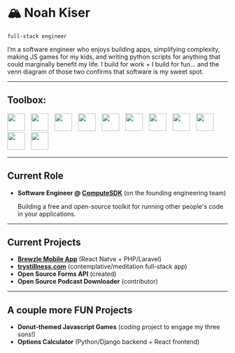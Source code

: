 # 🏔️ Noah Kiser
`full-stack engineer`

I’m a software engineer who enjoys building apps, simplifying complexity, making JS games for my kids, and writing python scripts for anything that could marginally benefit my life. I build for work + I build for fun... and the venn diagram of those two confirms that software is my sweet spot.  

---

## Toolbox:

<img src="https://api.iconify.design/cib:react.svg?color=%23888888" width="40" height="40">&emsp;<img src="https://api.iconify.design/teenyicons:typescript-outline.svg?color=%23888888" width="40" height="40">&emsp;<img src="https://api.iconify.design/tdesign:html5-filled.svg?color=%23888888" width="40" height="40">&emsp;<img src="https://api.iconify.design/tdesign:css3.svg?color=%23888888" width="40" height="40">&emsp;<img src="https://api.iconify.design/teenyicons:javascript-solid.svg?color=%23888888" width="40" height="40">&emsp;<img src="https://api.iconify.design/ri:tailwind-css-fill.svg?color=%23888888" width="40" height="40">&emsp;<img src="https://api.iconify.design/akar-icons:python-fill.svg?color=%23888888" width="40" height="40">&emsp;<img src="https://api.iconify.design/ri:php-fill.svg?color=%23888888" width="40" height="40">&emsp;<img src="https://api.iconify.design/meteor-icons:laravel.svg?color=%23888888" width="40" height="40">&emsp;<img src="https://api.iconify.design/fa7-brands:golang.svg?color=%23888888" width="40" height="40">&emsp;<img src="https://api.iconify.design/mdi:git.svg?color=%23888888" width="40" height="40">

---

## Current Role
- **Software Engineer @ [ComputeSDK](https://github.com/computesdk)**  (on the founding engineering team)

  Building a free and open-source toolkit for running other people's code in your applications.  

---

## Current Projects
- **[Brewzle Mobile App](https://brewzle.com/)** (React Natve + PHP/Laravel)
- **[trystillness.com](https://trystillness.com/)** (contemplative/meditation full-stack app)
- **Open Source Forms API** (created)
- **Open Source Podcast Downloader** (contributor)

---
## A couple more FUN Projects
- **Donut-themed Javascript Games** (coding project to engage my three sons!)
- **Options Calculator** (Python/Django backend + React frontend)
